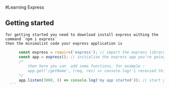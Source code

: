 #Learning Express

## Getting started
	for getting started you need to download install express withing the command `npm i express`
	then the minimalist code your express application is
  ````javascript
		const express = require('express'); // import the express library
		const app = express(); // initialise the express app you're going the use
		/*
			then here you can  add some functions, for example : 
			app.get('/getName', (req, res) => console.log('i recevied this {req} and returning this {res}'))
		*/
		app.listen(3000, () => console.log('my app started')); // start your, app by specifing the port your app is going to use, you can add a callback function after the listening started.
	```